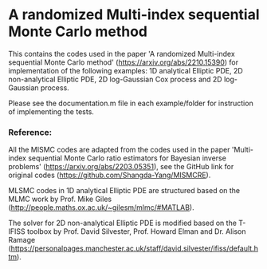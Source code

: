 # A randomized Multi-index sequential Monte Carlo method
This contains the codes used in the paper 'A randomized Multi-index sequential Monte Carlo method' (https://arxiv.org/abs/2210.15390) for implementation of the following examples: 1D analytical Elliptic PDE, 2D non-analytical Elliptic PDE, 2D log-Gaussian Cox process and 2D log-Gaussian process.

Please see the documentation.m file in each example/folder for instruction of implementing the tests.

### Reference: 
All the MISMC codes are adapted from the codes used in the paper 'Multi-index sequential Monte Carlo ratio estimators for Bayesian inverse problems' (https://arxiv.org/abs/2203.05351), see the GitHub link for original codes (https://github.com/Shangda-Yang/MISMCRE).

MLSMC codes in 1D analytical Elliptic PDE are structured based on the MLMC work by Prof. Mike Giles (http://people.maths.ox.ac.uk/~gilesm/mlmc/#MATLAB).

The solver for 2D non-analytical Elliptic PDE is modified based on the T-IFISS toolbox by Prof. David Silvester, Prof. Howard Elman and Dr. Alison Ramage (https://personalpages.manchester.ac.uk/staff/david.silvester/ifiss/default.htm).
